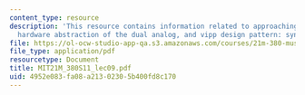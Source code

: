 ```yaml
---
content_type: resource
description: 'This resource contains information related to approaching an improvisation,
  hardware abstraction of the dual analog, and vipp design pattern: synth square.'
file: https://ol-ocw-studio-app-qa.s3.amazonaws.com/courses/21m-380-music-and-technology-live-electronics-performance-practices-spring-2011/4952e083fa08a21302305b400fd8c170_MIT21M_380S11_lec09.pdf
file_type: application/pdf
resourcetype: Document
title: MIT21M_380S11_lec09.pdf
uid: 4952e083-fa08-a213-0230-5b400fd8c170
---
```

